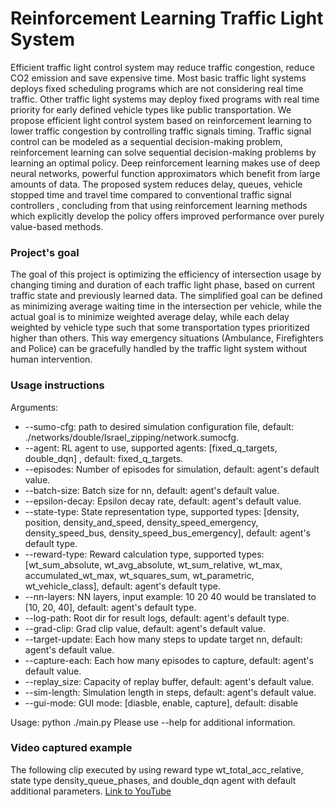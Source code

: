 # Reinforcement Learning Traffic Light System 
Efficient traffic light control system may reduce traffic congestion, reduce CO2 emission and save expensive time. Most basic traffic light systems deploys fixed scheduling programs which are not considering real time traffic. Other traffic light systems may deploy fixed programs with real time priority for early defined vehicle types like public transportation. We propose efficient light control system based on reinforcement learning to lower traffic congestion by controlling traffic signals timing.
Traffic signal control can be modeled as a sequential decision-making problem, reinforcement learning can solve sequential decision-making problems by learning an optimal policy. Deep reinforcement
learning makes use of deep neural networks, powerful function approximators which benefit from large amounts of data.
The proposed system reduces delay, queues, vehicle stopped time
and travel time compared to conventional traffic signal controllers , concluding from that using reinforcement learning methods which explicitly develop the policy offers improved
performance over purely value-based methods.
### Project's goal
The goal of this project is optimizing the efficiency of intersection usage by changing timing and duration of each traffic light phase, based on current traffic state and previously learned data. The simplified goal can be defined as minimizing average waiting time in the intersection per vehicle, while the actual goal is to minimize weighted average delay, while each delay weighted by vehicle type such that some transportation types prioritized higher than others. This way emergency situations (Ambulance, Firefighters and Police) can be gracefully handled by the traffic light system without human intervention.

### Usage instructions
Arguments:
* --sumo-cfg: path to desired simulation configuration file, default: ./networks/double/Israel_zipping/network.sumocfg.
* --agent: RL agent to use, supported agents: [fixed_q_targets, double_dqn] , default: fixed_q_targets.
* --episodes: Number of episodes for simulation, default: agent\'s default value.
* --batch-size: Batch size for nn, default: agent\'s default value.
* --epsilon-decay: Epsilon decay rate, default: agent\'s default value.
* --state-type: State representation type, supported types: [density, position,
                             density_and_speed, density_speed_emergency, density_speed_bus,
                             density_speed_bus_emergency], default: agent\'s default type.
* --reward-type: Reward calculation type, supported types: [wt_sum_absolute, wt_avg_absolute,
                             wt_sum_relative, wt_max, accumulated_wt_max, wt_squares_sum,
                             wt_parametric, wt_vehicle_class], default: agent\'s default type.
* --nn-layers: NN layers, input example: 10 20 40 would be translated to [10, 20, 40],
                              default: agent\'s default type.
* --log-path: Root dir for result logs, default: agent\'s default type.
* --grad-clip: Grad clip value, default: agent\'s default value.
* --target-update: Each how many steps to update target nn, default: agent\'s default value.
* --capture-each: Each how many episodes to capture, default: agent\'s default value.
* --replay_size: Capacity of replay buffer, default: agent\'s default value.
* --sim-length: Simulation length in steps, default: agent\'s default value.
* --gui-mode: GUI mode: [diasble, enable, capture], default: disable

Usage: python ./main.py
Please use --help for additional information.

### Video captured example
The following clip executed by using reward type wt_total_acc_relative, state type density_queue_phases, and double_dqn agent with default additional parameters.
[Link to YouTube](https://youtu.be/G_7-YofVi0o)
 